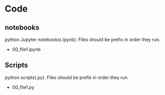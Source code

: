 # Code

## notebooks

python Jupyter notebooks(.ipynb). Files should be prefix in order they run.

- 00_file1.ipynb

## Scripts

python scripts(.py). Files should be prefix in order they run.

- 00_file1.py

